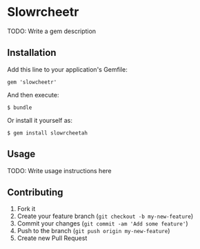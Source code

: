 # Slowrcheetr

TODO: Write a gem description

## Installation

Add this line to your application's Gemfile:

    gem 'slowcheetr'

And then execute:

    $ bundle

Or install it yourself as:

    $ gem install slowrcheetah

## Usage

TODO: Write usage instructions here

## Contributing

1. Fork it
2. Create your feature branch (`git checkout -b my-new-feature`)
3. Commit your changes (`git commit -am 'Add some feature'`)
4. Push to the branch (`git push origin my-new-feature`)
5. Create new Pull Request
